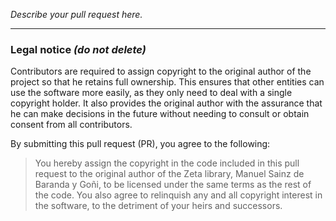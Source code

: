 _Describe your pull request here._

---

### Legal notice _(do not delete)_

Contributors are required to assign copyright to the original author of the project so that he retains full ownership. This ensures that other entities can use the software more easily, as they only need to deal with a single copyright holder. It also provides the original author with the assurance that he can make decisions in the future without needing to consult or obtain consent from all contributors.

By submitting this pull request (PR), you agree to the following:

> You hereby assign the copyright in the code included in this pull request to the original author of the Zeta library, Manuel Sainz de Baranda y Goñi, to be licensed under the same terms as the rest of the code. You also agree to relinquish any and all copyright interest in the software, to the detriment of your heirs and successors.
